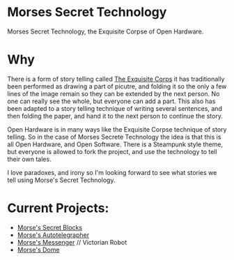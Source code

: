 Morses Secret Technology
======================

Morses Secret Technology, the Exquisite Corpse of Open Hardware.

Why
====
There is a form of story telling called [The Exquisite Corps](http://en.wikipedia.org/wiki/Exquisite_corpse) it has 
traditionally been performed as drawing a part of picutre, and folding it so the only a few lines of the image remain
so they can be extended by the next person. No one can really see the whole, but everyone can add a part. This 
also has been adapted to a story telling technique of writing several sentences, and then folding the paper, and 
hand it to the next person to continue the story.

Open Hardware is in many ways like the Exquisite Corpse technique of story telling. So in the case of Morses Secrete
Technology the idea is that this is all Open Hardware, and Open Software. There is a Steampunk style theme, but 
everyone is allowed to fork the project, and use the technology to tell their own tales.

I love paradoxes, and irony so I'm looking forward to see what stories we tell using Morse's Secret Technology.

Current Projects:
======
* [Morse's Secret Blocks](https://github.com/ricklon/MorsesSecret)
* [Morse's Autotelegrapher](https://github.com/ricklon/Autotelegrapher)
* [Morse's Messenger](https://github.com/ricklon/VictorianBoxBot) // Victorian Robot
* [Morse's Dome](https://github.com/ricklon/MorseDome)
